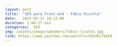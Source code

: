 ```yaml
---
layout: post
title:  "SEO para Front-end - Fábio Ricotta"
date:   2015-03-31 10:12:00
duration: 1:04:27 min
categories:  SEO
img: /assets/image/speakers/fabio-ricotta.jpg
link: https://www.youtube.com/watch?v=3Sb36C79xE0
---
```

